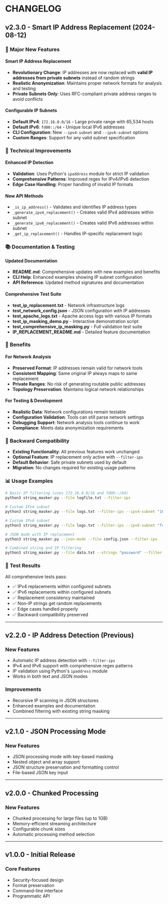 # CHANGELOG

## v2.3.0 - Smart IP Address Replacement (2024-08-12)

### 🌟 **Major New Features**

#### Smart IP Address Replacement
- **Revolutionary Change**: IP addresses are now replaced with **valid IP addresses from private subnets** instead of random strings
- **Realistic Anonymization**: Maintains proper network formats for analysis and testing
- **Private Subnets Only**: Uses RFC-compliant private address ranges to avoid conflicts

#### Configurable IP Subnets
- **Default IPv4**: `172.16.0.0/16` - Large private range with 65,534 hosts
- **Default IPv6**: `fd00::/64` - Unique local IPv6 addresses 
- **CLI Configuration**: New `--ipv4-subnet` and `--ipv6-subnet` options
- **Custom Ranges**: Support for any valid subnet specification

### 🔧 **Technical Improvements**

#### Enhanced IP Detection
- **Validation**: Uses Python's `ipaddress` module for strict IP validation
- **Comprehensive Patterns**: Improved regex for IPv4/IPv6 detection
- **Edge Case Handling**: Proper handling of invalid IP formats

#### New API Methods
- `_is_ip_address()` - Validates and identifies IP address types
- `_generate_ipv4_replacement()` - Creates valid IPv4 addresses within subnet
- `_generate_ipv6_replacement()` - Creates valid IPv6 addresses within subnet
- `_get_ip_replacement()` - Handles IP-specific replacement logic

### 📚 **Documentation & Testing**

#### Updated Documentation
- **README.md**: Comprehensive updates with new examples and benefits
- **CLI Help**: Enhanced examples showing IP subnet configuration
- **API Reference**: Updated method signatures and documentation

#### Comprehensive Test Suite
- **test_ip_replacement.txt** - Network infrastructure logs
- **test_network_config.json** - JSON configuration with IP addresses
- **test_apache_logs.txt** - Apache access logs with various IP formats
- **test_ip_masking_demo.py** - Interactive demonstration script
- **test_comprehensive_ip_masking.py** - Full validation test suite
- **IP_REPLACEMENT_README.md** - Detailed feature documentation

### 🎯 **Benefits**

#### For Network Analysis
- **Preserved Format**: IP addresses remain valid for network tools
- **Consistent Mapping**: Same original IP always maps to same replacement
- **Private Ranges**: No risk of generating routable public addresses
- **Topology Preservation**: Maintains logical network relationships

#### For Testing & Development
- **Realistic Data**: Network configurations remain testable
- **Configuration Validation**: Tools can still parse network settings
- **Debugging Support**: Network analysis tools continue to work
- **Compliance**: Meets data anonymization requirements

### 🔄 **Backward Compatibility**

- **Existing Functionality**: All previous features work unchanged
- **Optional Feature**: IP replacement only active with `--filter-ips`
- **Default Behavior**: Safe private subnets used by default
- **Migration**: No changes required for existing usage patterns

### 📊 **Usage Examples**

```bash
# Basic IP filtering (uses 172.16.0.0/16 and fd00::/64)
python3 string_masker.py --file logfile.txt --filter-ips

# Custom IPv4 subnet
python3 string_masker.py --file logs.txt --filter-ips --ipv4-subnet "10.20.0.0/24"

# Custom IPv6 subnet  
python3 string_masker.py --file logs.txt --filter-ips --ipv6-subnet "fc00::/64"

# JSON mode with IP replacement
python3 string_masker.py --json-mode --file config.json --filter-ips

# Combined string and IP filtering
python3 string_masker.py --file data.txt --strings "password" --filter-ips
```

### 🧪 **Test Results**

All comprehensive tests pass:
- ✅ IPv4 replacements within configured subnets
- ✅ IPv6 replacements within configured subnets  
- ✅ Replacement consistency maintained
- ✅ Non-IP strings get random replacements
- ✅ Edge cases handled properly
- ✅ Backward compatibility preserved

---

## v2.2.0 - IP Address Detection (Previous)

### New Features
- Automatic IP address detection with `--filter-ips`
- IPv4 and IPv6 support with comprehensive regex patterns
- IP validation using Python's `ipaddress` module
- Works in both text and JSON modes

### Improvements
- Recursive IP scanning in JSON structures
- Enhanced examples and documentation
- Combined filtering with existing string masking

---

## v2.1.0 - JSON Processing Mode

### New Features
- JSON processing mode with key-based masking
- Nested object and array support
- JSON structure preservation and formatting control
- File-based JSON key input

---

## v2.0.0 - Chunked Processing

### New Features
- Chunked processing for large files (up to 1GB)
- Memory-efficient streaming architecture
- Configurable chunk sizes
- Automatic processing method selection

---

## v1.0.0 - Initial Release

### Core Features
- Security-focused design
- Format preservation
- Command-line interface
- Programmatic API
